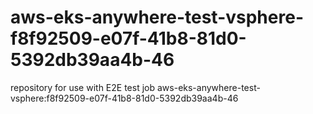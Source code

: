 # aws-eks-anywhere-test-vsphere-f8f92509-e07f-41b8-81d0-5392db39aa4b-46
repository for use with E2E test job aws-eks-anywhere-test-vsphere:f8f92509-e07f-41b8-81d0-5392db39aa4b-46
